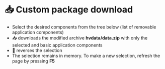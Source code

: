 # 📥 Custom package download

- Select the desired components from the tree below (list of removable application components)
- 📥 downloads the modified archive **hvdata/data.zip** with only the selected and basic application components
- 🔄 reverses the selection
- The selection remains in memory. To make a new selection, refresh the page by pressing **F5**
